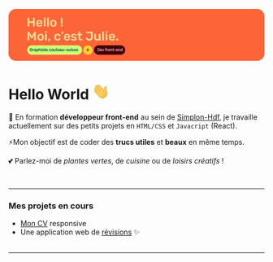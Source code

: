 ![alt text](assets/git_bann.png)
<br>
# Hello World <img src="assets/Hi.gif" style="height: 25pt;">


🌱 En formation **développeur front-end** au sein de [Simplon-Hdf](github.com/simplon-hdf), je travaille actuellement sur des petits projets en `HTML/CSS` et `Javacript` (React). 

⚡Mon objectif est de coder des **trucs utiles** et **beaux** en même temps.

💕 Parlez-moi de *plantes vertes*, de *cuisine* ou de *loisirs créatifs* !

<br>

--- 

### Mes projets en cours
- [Mon CV](https://dubertjulie.github.io/curriculum-vitae/) responsive 
- Une application web de [révisions]() ✨
<br><br>

---
<br>
<!--
**DubertJulie/DubertJulie** is a ✨ _special_ ✨ repository because its `README.md` (this file) appears on your GitHub profile.

Here are some ideas to get you started:

- 🔭 I’m currently working on ...
- 🌱 I’m currently learning ...
- 👯 I’m looking to collaborate on ...
- 🤔 I’m looking for help with ...
- 💬 Ask me about ...
- 📫 How to reach me: ...
- 😄 Pronouns: ...
- ⚡ Fun fact: ...
-->

